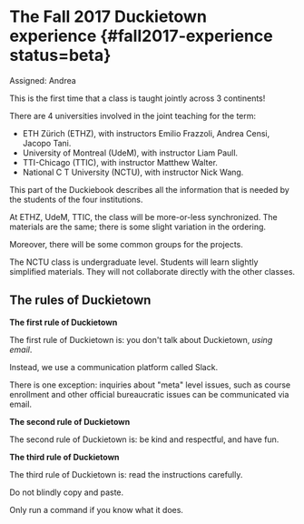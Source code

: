 # The Fall 2017 Duckietown experience {#fall2017-experience status=beta}

Assigned: Andrea

This is the first time that a class is taught jointly across 3 continents!

There are 4 universities involved in the joint teaching for the term:

- ETH Zürich (ETHZ), with instructors Emilio Frazzoli, Andrea Censi, Jacopo Tani.
- University of Montreal (UdeM), with instructor Liam Paull.
- TTI-Chicago (TTIC), with instructor Matthew Walter.
- National C T University (NCTU), with instructor Nick Wang.

This part of the Duckiebook describes all the information that is needed
by the students of the four institutions.

At ETHZ, UdeM, TTIC, the class will be more-or-less synchronized. The materials
are the same; there is some slight variation in the ordering.

Moreover, there will be some common groups for the projects.

The NCTU class is undergraduate level. Students will learn slightly simplified materials. They will not collaborate directly with the other classes.

## The rules of Duckietown

**The first rule of Duckietown**

The first rule of Duckietown is: you don't talk about Duckietown, *using email*.

Instead, we use a communication platform called Slack.

There is one exception: inquiries about "meta" level issues, such as course
enrollment and other official bureaucratic issues can be communicated via email.

**The second rule of Duckietown**

The second rule of Duckietown is: be kind and respectful, and have
fun.

**The third rule of Duckietown**

The third rule of Duckietown is: read the instructions carefully.

Do not blindly copy and paste.

Only run a command if you know what it does.
<!--

## Accounts for students

To participate in Duckietown, students must use two accounts: Slack
and Github.

### Slack

You need a Slack account, for team discussion and organization.

TODO: Sign up link here:

TODO: Account naming convention

### Github

TODO: Account naming convention

- A Github account;

- Membership in the Duckietown organization. -->
